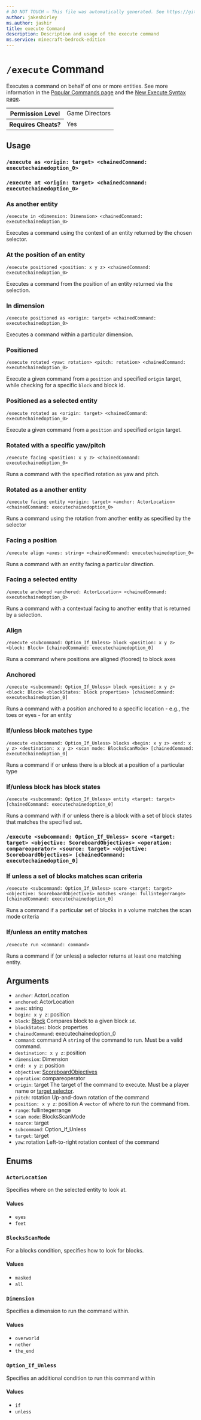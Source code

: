 ```yaml
---
# DO NOT TOUCH — This file was automatically generated. See https://github.com/mojang/minecraftapidocsgenerator to modify descriptions, examples, etc.
author: jakeshirley
ms.author: jashir
title: execute Command
description: Description and usage of the execute command
ms.service: minecraft-bedrock-edition
---
```

# `/execute` Command
Executes a command on behalf of one or more entities. See more information in the [Popular Commands page](https://learn.microsoft.com/minecraft/creator/documents/commandspopularcommands#execute) and the [New Execute Syntax page](https://learn.microsoft.com/minecraft/creator/documents/commandsnewexecute).

<table>
  <tr>
    <th>Permission Level</th>
    <td>Game Directors</td>
  </tr>
  <tr>
    <th>Requires Cheats?</th>
    <td>Yes</td>
  </tr>
</table>

## Usage
### `/execute as <origin: target> <chainedCommand: executechainedoption_0>`

### `/execute at <origin: target> <chainedCommand: executechainedoption_0>`

### As another entity
`/execute in <dimension: Dimension> <chainedCommand: executechainedoption_0>`

Executes a command using the context of an entity returned by the chosen selector.

### At the position of an entity
`/execute positioned <position: x y z> <chainedCommand: executechainedoption_0>`

Executes a command from the position of an entity returned via the selection.

### In dimension
`/execute positioned as <origin: target> <chainedCommand: executechainedoption_0>`

Executes a command within a particular dimension.

### Positioned
`/execute rotated <yaw: rotation> <pitch: rotation> <chainedCommand: executechainedoption_0>`

Execute a given command from a `position` and specified `origin` target, while checking for a specific `block` and block id.

### Positioned as a selected entity
`/execute rotated as <origin: target> <chainedCommand: executechainedoption_0>`

Execute a given command from a `position` and specified `origin` target.

### Rotated with a specific yaw/pitch
`/execute facing <position: x y z> <chainedCommand: executechainedoption_0>`

Runs a command with the specified rotation as yaw and pitch.

### Rotated as a another entity
`/execute facing entity <origin: target> <anchor: ActorLocation> <chainedCommand: executechainedoption_0>`

Runs a command using the rotation from another entity as specified by the selector

### Facing a position
`/execute align <axes: string> <chainedCommand: executechainedoption_0>`

Runs a command with an entity facing a particular direction.

### Facing a selected entity
`/execute anchored <anchored: ActorLocation> <chainedCommand: executechainedoption_0>`

Runs a command with a contextual facing to another entity that is returned by a selection.

### Align
`/execute <subcommand: Option_If_Unless> block <position: x y z> <block: Block> [chainedCommand: executechainedoption_0]`

Runs a command where positions are aligned (floored) to block axes

### Anchored
`/execute <subcommand: Option_If_Unless> block <position: x y z> <block: Block> <blockStates: block properties> [chainedCommand: executechainedoption_0]`

Runs a command with a position anchored to a specific location - e.g., the toes or eyes - for an entity

### If/unless block matches type
`/execute <subcommand: Option_If_Unless> blocks <begin: x y z> <end: x y z> <destination: x y z> <scan mode: BlocksScanMode> [chainedCommand: executechainedoption_0]`

Runs a command if or unless there is a block at a position of a particular type

### If/unless block has block states
`/execute <subcommand: Option_If_Unless> entity <target: target> [chainedCommand: executechainedoption_0]`

Runs a command with if or unless there is a block with a set of block states that matches the specified set.

### `/execute <subcommand: Option_If_Unless> score <target: target> <objective: ScoreboardObjectives> <operation: compareoperator> <source: target> <objective: ScoreboardObjectives> [chainedCommand: executechainedoption_0]`

### If unless a set of blocks matches scan criteria
`/execute <subcommand: Option_If_Unless> score <target: target> <objective: ScoreboardObjectives> matches <range: fullintegerrange> [chainedCommand: executechainedoption_0]`

Runs a command if a particular set of blocks in a volume matches the scan mode criteria

### If/unless an entity matches
`/execute run <command: command>`

Runs a command if (or unless) a selector returns at least one matching entity.

## Arguments
- `anchor`: ActorLocation
- `anchored`: ActorLocation
- `axes`: string
- `begin: x y z`: position
- `block`: [Block](../enums/Block.md)
Compares block to a given block `id`.
- `blockStates`: block properties
- `chainedCommand`: executechainedoption_0
- `command`: command
A `string` of the command to run. Must be a valid command.
- `destination: x y z`: position
- `dimension`: Dimension
- `end: x y z`: position
- `objective`: [ScoreboardObjectives](../enums/ScoreboardObjectives.md)
- `operation`: compareoperator
- `origin`: target
The target of the command to execute. Must be a player name or [target selector](https://learn.microsoft.com/minecraft/creator/documents/commandsintroduction#target-selectors).
- `pitch`: rotation
Up-and-down rotation of the command
- `position: x y z`: position
A `vector` of where to run the command from.
- `range`: fullintegerrange
- `scan mode`: BlocksScanMode
- `source`: target
- `subcommand`: Option_If_Unless
- `target`: target
- `yaw`: rotation
Left-to-right rotation context of the command

## Enums
### `ActorLocation`
Specifies where on the selected entity to look at.

#### Values
- `eyes`
- `feet`

### `BlocksScanMode`
For a blocks condition, specifies how to look for blocks.

#### Values
- `masked`
- `all`

### `Dimension`
Specifies a dimension to run the command within.

#### Values
- `overworld`
- `nether`
- `the_end`

### `Option_If_Unless`
Specifies an additional condition to run this command within

#### Values
- `if`
- `unless`

